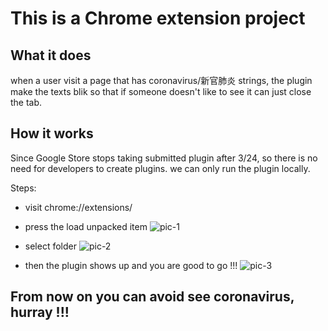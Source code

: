 # This is a Chrome extension project

## What it does
when a user visit a page that has coronavirus/新官肺炎 strings, the plugin make the texts blik so that if someone doesn't like to see it can just close the tab.

## How it works
Since Google Store stops taking submitted plugin after 3/24, so there is no need for developers to create plugins. we can only run the plugin locally.

Steps:
- visit chrome://extensions/
- press the load unpacked item
![pic-1](https://stephenlaichaowen.github.io/my-assets/img/chrome-plugin/pig-1.png)

- select folder
![pic-2](https://stephenlaichaowen.github.io/my-assets/img/chrome-plugin/pig-2.png)

- then the plugin shows up and you are good to go !!!
![pic-3](https://stephenlaichaowen.github.io/my-assets/img/chrome-plugin/pig-3.png)

## From now on you can avoid see coronavirus, hurray !!!

